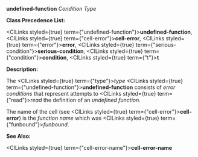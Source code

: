 **undefined-function** *Condition Type* 



**Class Precedence List:** 



<ClLinks styled={true} term={"undefined-function"}><b>undefined-function</b></ClLinks>, <ClLinks styled={true} term={"cell-error"}><b>cell-error</b></ClLinks>, <ClLinks styled={true} term={"error"}><b>error</b></ClLinks>, <ClLinks styled={true} term={"serious-condition"}><b>serious-condition</b></ClLinks>, <ClLinks styled={true} term={"condition"}><b>condition</b></ClLinks>, <ClLinks styled={true} term={"t"}><b>t</b></ClLinks> 



**Description:** 



The <ClLinks styled={true} term={"type"}><i>type</i></ClLinks> <ClLinks styled={true} term={"undefined-function"}><b>undefined-function</b></ClLinks> consists of *error conditions* that represent attempts to <ClLinks styled={true} term={"read"}><i>read</i></ClLinks> the definition of an *undefined function*. 



The name of the cell (see <ClLinks styled={true} term={"cell-error"}><b>cell-error</b></ClLinks>) is the *function name* which was <ClLinks styled={true} term={"funbound"}><i>funbound</i></ClLinks>. 



**See Also:** 



<ClLinks styled={true} term={"cell-error-name"}><b>cell-error-name</b></ClLinks> 






